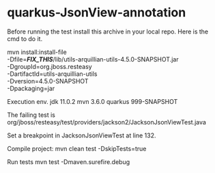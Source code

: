# quarkus-JsonView-annotation


Before running the test install this archive in your local repo.
Here is the cmd to do it.

mvn install:install-file \
   -Dfile=___FIX_THIS___/lib/utils-arquillian-utils-4.5.0-SNAPSHOT.jar \
   -DgroupId=org.jboss.resteasy \
   -DartifactId=utils-arquillian-utils \
   -Dversion=4.5.0-SNAPSHOT \
   -Dpackaging=jar 

Execution env.
    jdk 11.0.2
    mvn 3.6.0
    quarkus 999-SNAPSHOT
    
 
 The failing test is 
  org/jboss/resteasy/test/providers/jackson2/JacksonJsonViewTest.java   
    
  Set a breakpoint in JacksonJsonViewTest at line 132.  
    
  Compile project:
    mvn clean test -DskipTests=true
  
  Run tests
    mvn test -Dmaven.surefire.debug


